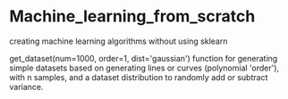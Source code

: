 # Machine_learning_from_scratch
creating machine learning algorithms without using sklearn

get_dataset(num=1000, order=1, dist='gaussian')
function for generating simple datasets based on generating lines or curves (polynomial 'order'), with n samples, and a dataset distribution to randomly add or subtract variance.


